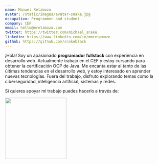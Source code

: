 ```yaml
---
name: Manuel Retamozo
avatar: /static/images/avatar-snake.jpg
occupation: Programmer and student
company: CEF
email: hello@mretamozo.com
twitter: https://twitter.com/michael_snake
linkedin: https://www.linkedin.com/in/mmretamozo
github: https://github.com/snakeblack
---
```


¡Hola! Soy un apasionado **programador fullstack** con experiencia en desarrollo web. Actualmente trabajo en el CEF y estoy cursando para obtener la certificación OCP de Java. Me encanta estar al tanto de las últimas tendencias en el desarrollo web, y estoy interesado en aprender nuevas tecnologías. Fuera del trabajo, disfruto explorando temas como la ciberseguridad, inteligencia artificial, sistemas y redes.

Si quieres apoyar mi trabajo puedes hacerlo a través de:

<a href="https://www.buymeacoffee.com/mretamozo"><img src="https://cdn.buymeacoffee.com/buttons/v2/default-yellow.png" width="200" /></a>
